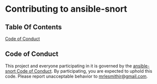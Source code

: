 # Contributing to ansible-snort

## Table Of Contents

[Code of Conduct](#code-of-conduct)

## Code of Conduct

This project and everyone participating in it is governed by the [ansible-snort Code of Conduct](CODE_OF_CONDUCT.md). By participating, you are expected to uphold this code. Please report unacceptable behavior to [mrlesmithjr@gmail.com](mailto:mrlesmithjr@gmail.com).
